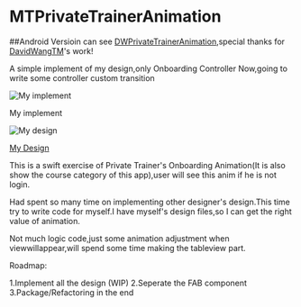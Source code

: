 # MTPrivateTrainerAnimation

##Android Versioin can see [DWPrivateTrainerAnimation](https://github.com/DavidWangTM/DWPrivateTrainerAnimation),special thanks for [DavidWangTM](https://github.com/DavidWangTM)'s work!

A simple implement of my design,only Onboarding Controller Now,going to write some controller custom transition

![My implement](https://github.com/MartinRGB/MTPrivateTrainerAnimation/blob/master/implement.gif?raw=true)

My implement


![My design](https://github.com/MartinRGB/MTPrivateTrainerAnimation/blob/master/Design.gif?raw=true)

[My Design](https://dribbble.com/shots/2346124-Private-Trainer-Course-List)

This is a swift exercise of Private Trainer's Onboarding Animation(It is also show the course category of this app),user will see this anim if he is not login.

Had spent so many time on implementing other designer's design.This time try to write code for myself.I have myself's design files,so I can get the right value of animation.

Not much logic code,just some animation adjustment when viewwillappear,will spend some time making the tableview part.

Roadmap:

1.Implement all the design (WIP)
2.Seperate the FAB component
3.Package/Refactoring in the end
